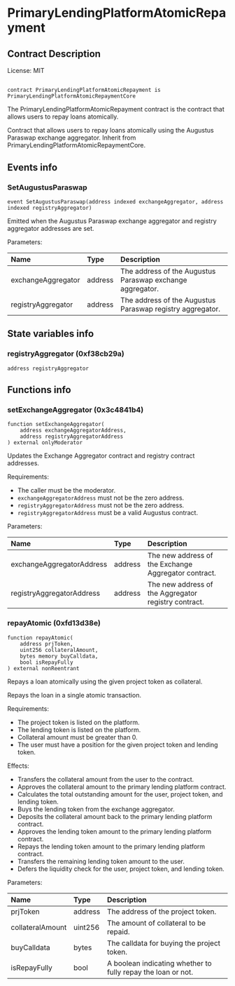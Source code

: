 # PrimaryLendingPlatformAtomicRepayment

## Contract Description


License: MIT

## 

```solidity
contract PrimaryLendingPlatformAtomicRepayment is PrimaryLendingPlatformAtomicRepaymentCore
```

The PrimaryLendingPlatformAtomicRepayment contract is the contract that allows users to repay loans atomically.

Contract that allows users to repay loans atomically using the Augustus Paraswap exchange aggregator. Inherit from PrimaryLendingPlatformAtomicRepaymentCore.
## Events info

### SetAugustusParaswap

```solidity
event SetAugustusParaswap(address indexed exchangeAggregator, address indexed registryAggregator)
```

Emitted when the Augustus Paraswap exchange aggregator and registry aggregator addresses are set.


Parameters:

| Name               | Type    | Description                                                 |
| :----------------- | :------ | :---------------------------------------------------------- |
| exchangeAggregator | address | The address of the Augustus Paraswap exchange aggregator.   |
| registryAggregator | address | The address of the Augustus Paraswap registry aggregator.   |

## State variables info

### registryAggregator (0xf38cb29a)

```solidity
address registryAggregator
```


## Functions info

### setExchangeAggregator (0x3c4841b4)

```solidity
function setExchangeAggregator(
    address exchangeAggregatorAddress,
    address registryAggregatorAddress
) external onlyModerator
```

Updates the Exchange Aggregator contract and registry contract addresses.

Requirements:
- The caller must be the moderator.
- `exchangeAggregatorAddress` must not be the zero address.
- `registryAggregatorAddress` must not be the zero address.
- `registryAggregatorAddress` must be a valid Augustus contract.


Parameters:

| Name                      | Type    | Description                                            |
| :------------------------ | :------ | :----------------------------------------------------- |
| exchangeAggregatorAddress | address | The new address of the Exchange Aggregator contract.   |
| registryAggregatorAddress | address | The new address of the Aggregator registry contract.   |

### repayAtomic (0xfd13d38e)

```solidity
function repayAtomic(
    address prjToken,
    uint256 collateralAmount,
    bytes memory buyCalldata,
    bool isRepayFully
) external nonReentrant
```

Repays a loan atomically using the given project token as collateral.

Repays the loan in a single atomic transaction.

Requirements:
- The project token is listed on the platform.
- The lending token is listed on the platform.
- Collateral amount must be greater than 0.
- The user must have a position for the given project token and lending token.

Effects:
- Transfers the collateral amount from the user to the contract.
- Approves the collateral amount to the primary lending platform contract.
- Calculates the total outstanding amount for the user, project token, and lending token.
- Buys the lending token from the exchange aggregator.
- Deposits the collateral amount back to the primary lending platform contract.
- Approves the lending token amount to the primary lending platform contract.
- Repays the lending token amount to the primary lending platform contract.
- Transfers the remaining lending token amount to the user.
- Defers the liquidity check for the user, project token, and lending token.


Parameters:

| Name             | Type    | Description                                                  |
| :--------------- | :------ | :----------------------------------------------------------- |
| prjToken         | address | The address of the project token.                            |
| collateralAmount | uint256 | The amount of collateral to be repaid.                       |
| buyCalldata      | bytes   | The calldata for buying the project token.                   |
| isRepayFully     | bool    | A boolean indicating whether to fully repay the loan or not. |
